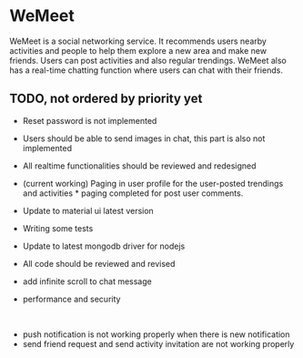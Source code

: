 # WeMeet
WeMeet is a social networking service. It recommends users nearby activities and people to help them explore a new area and make new friends. Users can post activities and also regular trendings. WeMeet also has a real-time chatting function where users can chat with their friends.

## TODO, not ordered by priority yet

* Reset password is not implemented
* Users should be able to send images in chat, this part is also not implemented
* All realtime functionalities should be reviewed and redesigned
* (current working) Paging in user profile for the user-posted trendings and activities * paging completed for post user comments.

* Update to material ui latest version
* Writing some tests
* Update to latest mongodb driver for nodejs
* All code should be reviewed and revised
* add infinite scroll to chat message
* performance and security

<br/>

* push notification is not working properly when there is new notification
* send friend request and send activity invitation are not working properly
